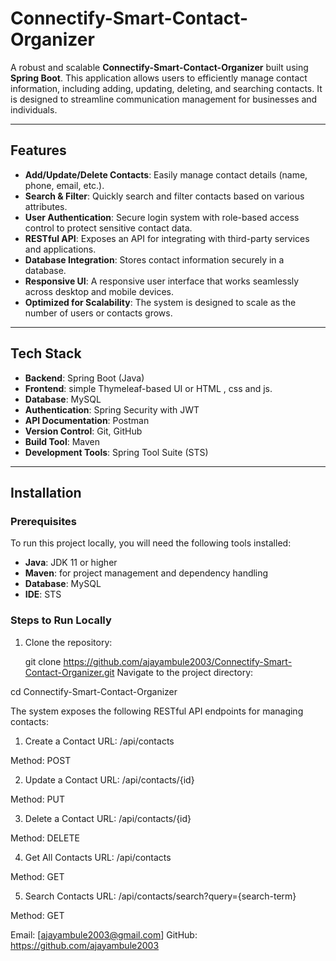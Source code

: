 # Connectify-Smart-Contact-Organizer

A robust and scalable **Connectify-Smart-Contact-Organizer** built using **Spring Boot**. This application allows users to efficiently manage contact information, including adding, updating, deleting, and searching contacts. It is designed to streamline communication management for businesses and individuals.

---

## Features

- **Add/Update/Delete Contacts**: Easily manage contact details (name, phone, email, etc.).
- **Search & Filter**: Quickly search and filter contacts based on various attributes.
- **User Authentication**: Secure login system with role-based access control to protect sensitive contact data.
- **RESTful API**: Exposes an API for integrating with third-party services and applications.
- **Database Integration**: Stores contact information securely in a database.
- **Responsive UI**: A responsive user interface that works seamlessly across desktop and mobile devices.
- **Optimized for Scalability**: The system is designed to scale as the number of users or contacts grows.

---

## Tech Stack

- **Backend**: Spring Boot (Java)
- **Frontend**: simple Thymeleaf-based UI or HTML , css and js.
- **Database**: MySQL
- **Authentication**: Spring Security with JWT
- **API Documentation**: Postman
- **Version Control**: Git, GitHub
- **Build Tool**: Maven 
- **Development Tools**: Spring Tool Suite (STS)

---

## Installation

### Prerequisites

To run this project locally, you will need the following tools installed:

- **Java**: JDK 11 or higher
- **Maven**: for project management and dependency handling
- **Database**: MySQL 
- **IDE**:  STS

### Steps to Run Locally

1. Clone the repository:

   
   git clone  https://github.com/ajayambule2003/Connectify-Smart-Contact-Organizer.git
Navigate to the project directory:

cd Connectify-Smart-Contact-Organizer

The system exposes the following RESTful API endpoints for managing contacts:

1. Create a Contact
URL: /api/contacts

Method: POST
 
2. Update a Contact
URL: /api/contacts/{id}

Method: PUT
 
3. Delete a Contact
URL: /api/contacts/{id}

Method: DELETE
 
4. Get All Contacts
URL: /api/contacts

Method: GET
 
5. Search Contacts
URL: /api/contacts/search?query={search-term}

Method: GET

Email: [ajayambule2003@gmail.com]
GitHub: https://github.com/ajayambule2003